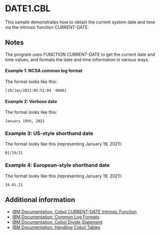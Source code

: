 # DATE1.CBL 

This sample demonstrates how to obtain the current system date and time via the intrinsic function CURRENT-DATE.

## Notes 

The program uses FUNCTION CURRENT-DATE to get the current date and time values, and formats the date and time information in various ways.  

#### Example 1: NCSA common log format 

The format looks like this: 

```
[19/Jan/2021:05:51:04 -0800]
``` 

#### Example 2: Verbose date 

The format looks like this: 

```
January 19th, 2021
```

### Example 3: US-style shorthand date 

The format looks like this (representing January 19, 2021): 

```
01/19/21
```

### Example 4: European-style shorthand date 

The format looks like this (representing January 19, 2021): 

```
19.01.21
```

## Additional information 

- [IBM Documentation: Cobol CURRENT-DATE Intrinsic Function](https://www.ibm.com/support/knowledgecenter/SSQ2R2_9.5.1/com.ibm.ent.cbl.zos.doc/PGandLR/ref/rlinfcur.html)
- [IBM Documentation: Common Log Formats](https://publib.boulder.ibm.com/tividd/td/ITWSA/ITWSA_info45/en_US/HTML/guide/c-logs.html#common)
- [IBM Documentation: Cobol Divide Statement](https://www.ibm.com/support/knowledgecenter/SS6SG3_4.2.0/com.ibm.entcobol.doc_4.2/PGandLR/ref/rlpsdivi.htm)
- [IBM Documentation: Handling Cobol Tables](https://www.ibm.com/support/knowledgecenter/en/SS6SG3_4.2.0/com.ibm.entcobol.doc_4.2/PGandLR/tasks/tptbl02.htm)

